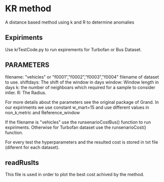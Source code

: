 # KR method

A distance based method using k and R to determine anomalies

## Expiriments

Use krTestCode.py to run expirements for Turbofan or Bus Dataset.

## PARAMETERS 



filename: "vehicles" or "f0001","f0002","f0003","f0004"  filename of dataset to use.
shiftdays: The shift of the window in days
window: Window length in days
k: the number of neighboars which required for a sample to consider inlier.
R: The Radius.

For more details about the parameters see the original package of Grand. In our expiriments we use constant w_mart=15 and use different values in non_k,metric and Reference_window

If the filename is "vehicles" use the runsenarioCostBus() function to run expiriments.
Otherwise for Turbofan dataset use the runsenarioCost() function.

For every test the hyperparameters and the resulted cost is stored in txt file (diferent for each dataset). 


## readRuslts

This file is used in order to plot the best cost achived by the method.

